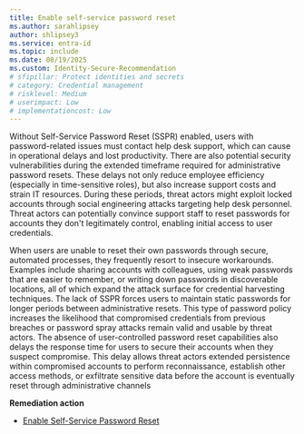 ```yaml
---
title: Enable self-service password reset
ms.author: sarahlipsey
author: shlipsey3
ms.service: entra-id
ms.topic: include
ms.date: 08/19/2025
ms.custom: Identity-Secure-Recommendation
# sfipillar: Protect identities and secrets
# category: Credential management
# risklevel: Medium
# userimpact: Low
# implementationcost: Low
---
```

Without Self-Service Password Reset (SSPR) enabled, users with password-related issues must contact help desk support, which can cause in operational delays and lost productivity. There are also potential security vulnerabilities during the extended timeframe required for administrative password resets. These delays not only reduce employee efficiency (especially in time-sensitive roles), but also increase support costs and strain IT resources. During these periods, threat actors might exploit locked accounts through social engineering attacks targeting help desk personnel. Threat actors can potentially convince support staff to reset passwords for accounts they don't legitimately control, enabling initial access to user credentials.

When users are unable to reset their own passwords through secure, automated processes, they frequently resort to insecure workarounds. Examples include sharing accounts with colleagues, using weak passwords that are easier to remember, or writing down passwords in discoverable locations, all of which expand the attack surface for credential harvesting techniques. The lack of SSPR forces users to maintain static passwords for longer periods between administrative resets. This type of password policy increases the likelihood that compromised credentials from previous breaches or password spray attacks remain valid and usable by threat actors. The absence of user-controlled password reset capabilities also delays the response time for users to secure their accounts when they suspect compromise. This delay allows threat actors extended persistence within compromised accounts to perform reconnaissance, establish other access methods, or exfiltrate sensitive data before the account is eventually reset through administrative channels 

**Remediation action**

- [Enable Self-Service Password Reset](../../identity/authentication/tutorial-enable-sspr.md)